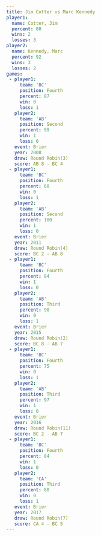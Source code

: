 ```yaml
---
title: Jim Cotter vs Marc Kennedy
player1:             
  name: Cotter, Jim  
  percent: 80        
  wins: 2            
  losses: 3          
player2:             
  name: Kennedy, Marc
  percent: 92        
  wins: 3            
  losses: 2          
games:
 - player1:          
     team: 'BC'      
     position: Fourth
     percent: 87     
     win: 0          
     loss: 1         
   player2:          
     team: 'AB'      
     position: Second
     percent: 99     
     win: 1          
     loss: 0         
   event: Brier        
   year: 2008          
   draw: Round Robin(3)
   score: AB 8 - BC 4  
 - player1:          
     team: 'BC'      
     position: Fourth
     percent: 68     
     win: 0          
     loss: 1         
   player2:          
     team: 'AB'      
     position: Second
     percent: 100    
     win: 1          
     loss: 0         
   event: Brier        
   year: 2011          
   draw: Round Robin(4)
   score: BC 2 - AB 8  
 - player1:          
     team: 'BC'      
     position: Fourth
     percent: 84     
     win: 1          
     loss: 0         
   player2:         
     team: 'AB'     
     position: Third
     percent: 90    
     win: 0         
     loss: 1        
   event: Brier        
   year: 2015          
   draw: Round Robin(2)
   score: BC 8 - AB 7  
 - player1:          
     team: 'BC'      
     position: Fourth
     percent: 75     
     win: 0          
     loss: 1         
   player2:         
     team: 'AB'     
     position: Third
     percent: 97    
     win: 1         
     loss: 0        
   event: Brier         
   year: 2016           
   draw: Round Robin(11)
   score: BC 2 - AB 7   
 - player1:          
     team: 'BC'      
     position: Fourth
     percent: 84     
     win: 1          
     loss: 0         
   player2:         
     team: 'CA'     
     position: Third
     percent: 80    
     win: 0         
     loss: 1        
   event: Brier        
   year: 2017          
   draw: Round Robin(7)
   score: CA 4 - BC 5  
---
```

